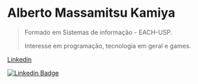 # Alberto Massamitsu Kamiya

> Formado em Sistemas de informação - EACH-USP.
> 
> Interesse em programação, tecnologia em geral e games.


[Linkedin](https://www.linkedin.com/in/alberto-kamiya-6a50b886/)


[![Linkedin Badge](https://img.shields.io/badge/Alberto-2867B2?style=flat-square&logo=Linkedin&logoColor=white)](https://www.linkedin.com/in/alberto-kamiya-6a50b886/)
